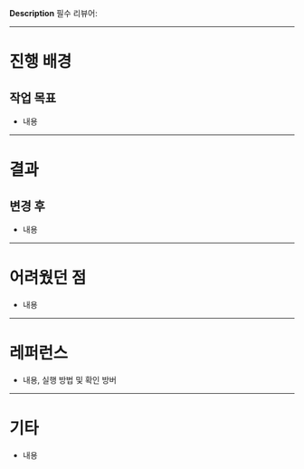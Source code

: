 **Description**
필수 리뷰어:

---
# 진행 배경
## 작업 목표
- 내용
---

# 결과
## 변경 후
- 내용
---

# 어려웠던 점
- 내용
---

# 레퍼런스
- 내용, 실행 방법 및 확인 방버
---
# 기타
- 내용